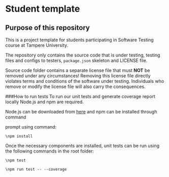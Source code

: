 # Student template

## Purpose of this repository

This is a project template for students participating in Software Testing course
at Tampere University.

The repository only contains the source code that is under testing, testing files and configs to testers, `package.json` skeleton
and LICENSE file.

Source code folder contains a separate license file that must **NOT** be removed under any circumstances!
Removing this license file directly violates terms and conditions of the software under testing.
Individuals who remove or modify the license file will also carry the consequences.

###How to run tests
To run our unit tests and generate coverage report locally Node.js and npm are required.

Node.js can be downloaded from [here](https://nodejs.org/en) and npm can be installed through command

prompt using command:
```
\npm install
```

Once the necessary components are installed, unit tests can be run using the following
commands in the root folder:
```
\npm test

\npm run test -- --coverage
```